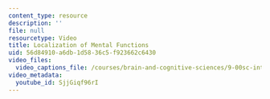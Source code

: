 ```yaml
---
content_type: resource
description: ''
file: null
resourcetype: Video
title: Localization of Mental Functions
uid: 56d84910-a6db-1d58-36c5-f923662c6430
video_files:
  video_captions_file: /courses/brain-and-cognitive-sciences/9-00sc-introduction-to-psychology-fall-2011/brain-i/localization-of-mental-functions/SjjGiqf96rI.vtt
video_metadata:
  youtube_id: SjjGiqf96rI
---
```


